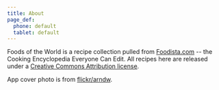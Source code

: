 ```yaml
---
title: About
page_def:
  phone: default
  tablet: default
---
```


Foods of the World is a recipe collection pulled from [Foodista.com](foodista.com) -- the Cooking Encyclopedia Everyone Can Edit. All recipes here are released under a [Creative Commons Attribution license](http://creativecommons.org/licenses/by/3.0/).

App cover photo is from [flickr/arndw](http://www.flickr.com/photos/arndw/253011811/sizes/l/in/photostream/).
